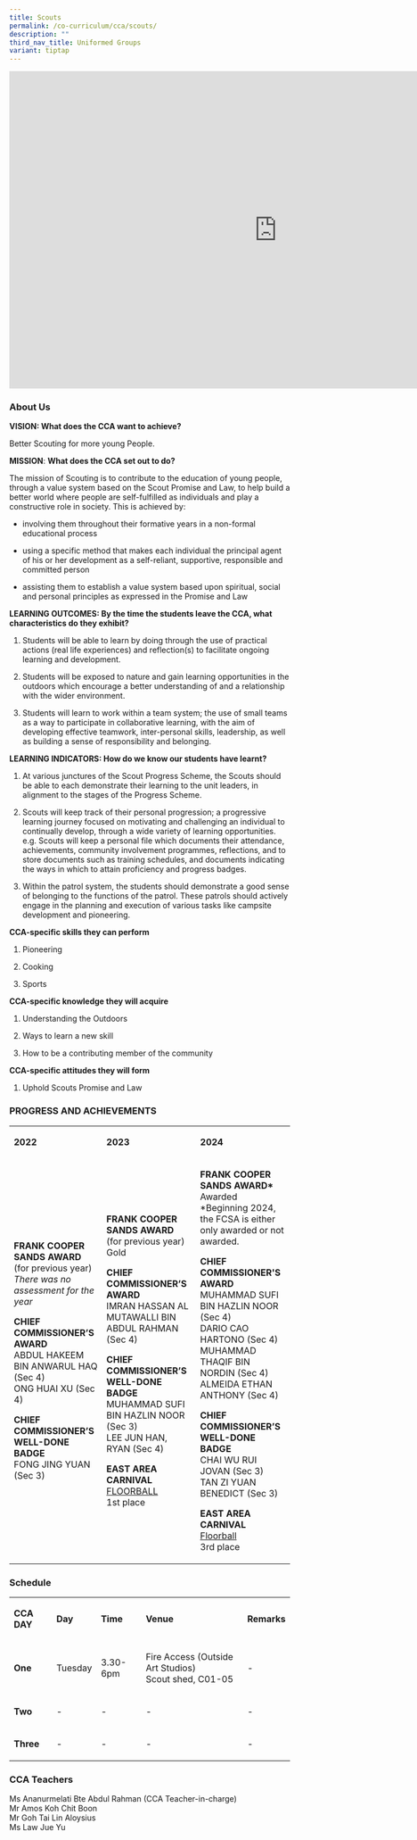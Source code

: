 ```yaml
---
title: Scouts
permalink: /co-curriculum/cca/scouts/
description: ""
third_nav_title: Uniformed Groups
variant: tiptap
---
```

<div class="iframe-wrapper">
<iframe height="569" width="960" allowfullscreen="true" frameborder="0" src="https://docs.google.com/presentation/d/18_eVfXmLo-GIVbl2W5i5ekzh0we-XmIj3-55EsoGNTQ/embed?start=true&amp;loop=true&amp;delayms=3000"></iframe>
</div>
<h3>About Us</h3>
<p><strong>VISION: What does the CCA want to achieve?&nbsp;</strong>
</p>
<p>Better Scouting for more young People.</p>
<p><strong>MISSION</strong>: <strong>What does the CCA set out to do?</strong>
</p>
<p>The mission of Scouting is to contribute to the education of young people,
through a value system based on the Scout Promise and Law, to help build
a better world where people are self-fulfilled as individuals and play
a constructive role in society. This is achieved by:</p>
<ul data-tight="true" class="tight">
<li>
<p>involving them throughout their formative years in a non-formal educational
process</p>
</li>
<li>
<p>using a specific method that makes each individual the principal agent
of his or her development as a self-reliant, supportive, responsible and
committed person</p>
</li>
<li>
<p>assisting them to establish a value system based upon spiritual, social
and personal principles as expressed in the Promise and Law</p>
</li>
</ul>
<p><strong>LEARNING OUTCOMES: By the time the students leave the CCA, what characteristics do they exhibit?</strong>
</p>
<ol data-tight="true" class="tight">
<li>
<p>Students will be able to learn by doing through the use of practical actions
(real life experiences) and reflection(s) to facilitate ongoing learning
and development.</p>
</li>
<li>
<p>Students will be exposed to nature and gain learning opportunities in
the outdoors which encourage a better understanding of and a relationship
with the wider environment.</p>
</li>
<li>
<p>Students will learn to work within a team system; the use of small teams
as a way to participate in collaborative learning, with the aim of developing
effective teamwork, inter-personal skills, leadership, as well as building
a sense of responsibility and belonging.</p>
</li>
</ol>
<p><strong>LEARNING INDICATORS: How do we know our students have learnt?</strong>
</p>
<ol data-tight="true" class="tight">
<li>
<p>At various junctures of the Scout Progress Scheme, the Scouts should be
able to each demonstrate their learning to the unit leaders, in alignment
to the stages of the Progress Scheme.</p>
</li>
<li>
<p>Scouts will keep track of their personal progression; a progressive learning
journey focused on motivating and challenging an individual to continually
develop, through a wide variety of learning opportunities. e.g. Scouts
will keep a personal file which documents their attendance, achievements,
community involvement programmes, reflections, and to store documents such
as training schedules, and documents indicating the ways in which to attain
proficiency and progress badges.</p>
</li>
<li>
<p>Within the patrol system, the students should demonstrate a good sense
of belonging to the functions of the patrol. These patrols should actively
engage in the planning and execution of various tasks like campsite development
and pioneering.</p>
</li>
</ol>
<p><strong>CCA-specific skills they can perform</strong>
</p>
<ol data-tight="true" class="tight">
<li>
<p>Pioneering</p>
</li>
<li>
<p>Cooking</p>
</li>
<li>
<p>Sports</p>
</li>
</ol>
<p><strong>CCA-specific knowledge they will acquire</strong>
</p>
<ol data-tight="true" class="tight">
<li>
<p>Understanding the Outdoors</p>
</li>
<li>
<p>Ways to learn a new skill</p>
</li>
<li>
<p>How to be a contributing member of the community</p>
</li>
</ol>
<p><strong>CCA-specific attitudes they will form</strong>
</p>
<ol data-tight="true" class="tight">
<li>
<p>Uphold Scouts Promise and Law</p>
</li>
</ol>
<h3>PROGRESS AND ACHIEVEMENTS</h3>
<table style="minWidth: 75px">
<colgroup>
<col>
<col>
<col>
</colgroup>
<tbody>
<tr>
<td rowspan="1" colspan="1">
<p><strong>2022</strong>
</p>
</td>
<td rowspan="1" colspan="1">
<p><strong>2023</strong>
</p>
</td>
<td rowspan="1" colspan="1">
<p><strong>2024</strong>
</p>
</td>
</tr>
<tr>
<td rowspan="1" colspan="1">
<p><strong>FRANK COOPER SANDS AWARD </strong>(for previous year)<strong><br></strong><em>There was no assessment for the year</em>
</p>
<p><strong>CHIEF COMMISSIONER’S AWARD&nbsp; <br></strong>ABDUL HAKEEM BIN
ANWARUL HAQ (Sec 4)
<br>ONG HUAI XU (Sec 4)</p>
<p><strong>CHIEF COMMISSIONER’S WELL-DONE BADGE</strong>
<br>FONG JING YUAN (Sec 3)</p>
</td>
<td rowspan="1" colspan="1">
<p><strong>FRANK COOPER SANDS AWARD </strong>(for previous year)<strong><br></strong>Gold</p>
<p><strong>CHIEF COMMISSIONER’S AWARD&nbsp; <br></strong>IMRAN HASSAN AL
MUTAWALLI BIN ABDUL RAHMAN (Sec 4)</p>
<p><strong>CHIEF COMMISSIONER’S WELL-DONE BADGE</strong>
<br>MUHAMMAD SUFI BIN HAZLIN NOOR (Sec 3)
<br>LEE JUN HAN, RYAN (Sec 4)&nbsp;</p>
<p><strong>EAST AREA CARNIVAL</strong>
<br><u>FLOORBALL</u>
<br>1st place</p>
</td>
<td rowspan="1" colspan="1">
<p><strong>FRANK COOPER SANDS AWARD*</strong>
<br>Awarded
<br>*Beginning 2024, the FCSA is either only awarded or not awarded.</p>
<p><strong>CHIEF COMMISSIONER'S AWARD<br></strong>MUHAMMAD SUFI BIN HAZLIN
NOOR (Sec 4)
<br>DARIO CAO HARTONO (Sec 4)
<br>MUHAMMAD THAQIF BIN NORDIN (Sec 4)
<br>ALMEIDA ETHAN ANTHONY (Sec 4)</p>
<p><strong>CHIEF COMMISSIONER’S WELL-DONE BADGE</strong>
<br>CHAI WU RUI JOVAN (Sec 3)
<br>TAN ZI YUAN BENEDICT (Sec 3)</p>
<p><strong>EAST AREA CARNIVAL</strong>
<br><u>Floorball</u>
<br>3rd place</p>
</td>
</tr>
</tbody>
</table>
<h3>Schedule</h3>
<table style="minWidth: 125px">
<colgroup>
<col>
<col>
<col>
<col>
<col>
</colgroup>
<tbody>
<tr>
<td rowspan="1" colspan="1">
<p><strong>CCA DAY</strong>
</p>
</td>
<td rowspan="1" colspan="1">
<p><strong>Day</strong>
</p>
</td>
<td rowspan="1" colspan="1">
<p><strong>Time</strong>
</p>
</td>
<td rowspan="1" colspan="1">
<p><strong>Venue</strong>
</p>
</td>
<td rowspan="1" colspan="1">
<p><strong>Remarks</strong>
</p>
</td>
</tr>
<tr>
<td rowspan="1" colspan="1">
<p><strong>One</strong>
</p>
</td>
<td rowspan="1" colspan="1">
<p>Tuesday</p>
</td>
<td rowspan="1" colspan="1">
<p>3.30-6pm</p>
</td>
<td rowspan="1" colspan="1">
<p>Fire Access (Outside Art Studios)
<br>Scout shed, C01-05</p>
</td>
<td rowspan="1" colspan="1">
<p>-</p>
</td>
</tr>
<tr>
<td rowspan="1" colspan="1">
<p><strong>Two</strong>
</p>
</td>
<td rowspan="1" colspan="1">
<p>-</p>
</td>
<td rowspan="1" colspan="1">
<p>-</p>
</td>
<td rowspan="1" colspan="1">
<p>-</p>
</td>
<td rowspan="1" colspan="1">
<p>-</p>
</td>
</tr>
<tr>
<td rowspan="1" colspan="1">
<p><strong>Three</strong>
</p>
</td>
<td rowspan="1" colspan="1">
<p>-</p>
</td>
<td rowspan="1" colspan="1">
<p>-</p>
</td>
<td rowspan="1" colspan="1">
<p>-</p>
</td>
<td rowspan="1" colspan="1">
<p>-</p>
</td>
</tr>
</tbody>
</table>
<h3>CCA Teachers</h3>
<p>Ms Ananurmelati Bte Abdul Rahman (CCA Teacher-in-charge)
<br>Mr Amos Koh Chit Boon
<br>Mr Goh Tai Lin Aloysius
<br>Ms Law Jue Yu</p>